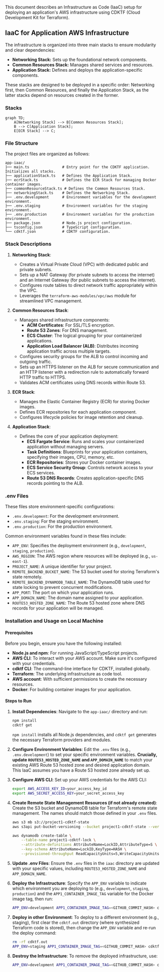 This document describes an Infrastructure as Code (IaaC) setup for deploying an application's AWS infrastructure using CDKTF (Cloud Development Kit for Terraform).

## IaaC for Application AWS Infrastructure

The infrastructure is organized into three main stacks to ensure modularity and clear dependencies:

  * **Networking Stack:** Sets up the foundational network components.
  * **Common Resources Stack:** Manages shared services and resources.
  * **Application Stack:** Defines and deploys the application-specific components.

These stacks are designed to be deployed in a specific order: Networking first, then Common Resources, and finally the Application Stack, as the latter stacks depend on resources created in the former.

### Stacks

```mermaid
graph TD;
    A[Networking Stack] --> B[Common Resources Stack];
    B --> C[Application Stack];
    E[ECR Stack] --> C;

```

### File Structure

The project files are organized as follows:

```
app-iaac/
├── main.ts               # Entry point for the CDKTF application. Initializes all stacks.
├── applicationStack.ts   # Defines the Application Stack.
├── ecrStack.ts           # Defines the ECR Stack for managing Docker container images.
├── commonResourceStack.ts # Defines the Common Resources Stack.
├── networkingStack.ts    # Defines the Networking Stack.
├── .env.development      # Environment variables for the development environment.
├── .env.staging          # Environment variables for the staging environment.
├── .env.production       # Environment variables for the production environment.
├── package.json          # Node.js project configuration.
├── tsconfig.json         # TypeScript configuration.
└── cdktf.json            # CDKTF configuration.
```

### Stack Descriptions

1.  **Networking Stack**:

      * Creates a Virtual Private Cloud (VPC) with dedicated public and private subnets.
      * Sets up a NAT Gateway (for private subnets to access the internet) and an Internet Gateway (for public subnets to access the internet).
      * Configures route tables to direct network traffic appropriately within the VPC.
      * Leverages the `terraform-aws-modules/vpc/aws` module for streamlined VPC management.

2.  **Common Resources Stack**:

      * Manages shared infrastructure components:
          * **ACM Certificates**: For SSL/TLS encryption.
          * **Route 53 Zones**: For DNS management.
          * **ECS Cluster**: The logical grouping for your containerized applications.
          * **Application Load Balancer (ALB)**: Distributes incoming application traffic across multiple targets.
      * Configures security groups for the ALB to control incoming and outgoing traffic.
      * Sets up an HTTPS listener on the ALB for secure communication and an HTTP listener with a redirection rule to automatically forward HTTP traffic to HTTPS.
      * Validates ACM certificates using DNS records within Route 53.

3.  **ECR Stack**:
      * Manages the Elastic Container Registry (ECR) for storing Docker images.
      * Defines ECR repositories for each application component.
      * Configures lifecycle policies for image retention and cleanup.

4.  **Application Stack**:

      * Defines the core of your application deployment:
          * **ECS Fargate Service**: Runs and scales your containerized application without managing servers.
          * **Task Definitions**: Blueprints for your application containers, specifying their images, CPU, memory, etc.
          * **ECR Repositories**: Stores your Docker container images.
          * **ECS Service Security Group**: Controls network access to your ECS services.
          * **Route 53 DNS Records**: Creates application-specific DNS records pointing to the ALB.

### .env Files

These files store environment-specific configurations:

  * `.env.development`: For the development environment.
  * `.env.staging`: For the staging environment.
  * `.env.production`: For the production environment.

Common environment variables found in these files include:

  * `APP_ENV`: Specifies the deployment environment (e.g., `development`, `staging`, `production`).
  * `AWS_REGION`: The AWS region where resources will be deployed (e.g., `us-east-1`).
  * `PROJECT_NAME`: A unique identifier for your project.
  * `REMOTE_BACKEND_BUCKET_NAME`: The S3 bucket used for storing Terraform's state remotely.
  * `REMOTE_BACKEND_DYNAMODB_TABLE_NAME`: The DynamoDB table used for state locking to prevent concurrent modifications.
  * `APP_PORT`: The port on which your application runs.
  * `APP_DOMAIN_NAME`: The domain name assigned to your application.
  * `ROUTE53_HOSTED_ZONE_NAME`: The Route 53 hosted zone where DNS records for your application will be managed.

### Installation and Usage on Local Machine

#### Prerequisites

Before you begin, ensure you have the following installed:

  * **Node.js and npm**: For running JavaScript/TypeScript projects.
  * **AWS CLI**: To interact with your AWS account. Make sure it's configured with your credentials.
  * **cdktf CLI**: The command-line interface for CDKTF, installed globally.
  * **Terraform**: The underlying infrastructure as code tool.
  * **AWS account**: With sufficient permissions to create the necessary resources.
  * **Docker**: For building container images for your application.

#### Steps to Run

1.  **Install Dependencies**: Navigate to the `app-iaac/` directory and run:

    ```bash
    npm install
    cdktf get
    ```

    `npm install` installs all Node.js dependencies, and `cdktf get` generates the necessary Terraform providers and modules.

2.  **Configure Environment Variables**:
    Edit the `.env` files (e.g., `.env.development`) to set your specific environment variables. **Crucially, update `ROUTE53_HOSTED_ZONE_NAME` and `APP_DOMAIN_NAME`** to match your existing AWS Route 53 hosted zone and desired application domain. This IaaC assumes you have a Route 53 hosted zone already set up.

3.  **Configure AWS CLI**:
    Set up your AWS credentials for the AWS CLI:

    ```bash
    export AWS_ACCESS_KEY_ID=your_access_key_id
    export AWS_SECRET_ACCESS_KEY=your_secret_access_key
    ```


4.  **Create Remote State Management Resources (if not already created)**:
    Create the S3 bucket and DynamoDB table for Terraform's remote state management. The names should match those defined in your `.env` files.

    ```bash
    aws s3 mb s3://project1-cdktf-state
    aws s3api put-bucket-versioning --bucket project1-cdktf-state --versioning-configuration Status=Enabled

    aws dynamodb create-table \
        --table-name project1-cdktf-lock \
        --attribute-definitions AttributeName=LockID,AttributeType=S \
        --key-schema AttributeName=LockID,KeyType=HASH \
        --provisioned-throughput ReadCapacityUnits=5,WriteCapacityUnits=5
    ```

5.  **Update .env Files**:
    Ensure the `.env` files in the `iaac` directory are updated with your specific values, including `ROUTE53_HOSTED_ZONE_NAME` and `APP_DOMAIN_NAME`.

6.  **Deploy the Infrastructure**:
    Specify the `APP_ENV` variable to indicate which environment you are deploying to (e.g., `development`, `staging`, `production`) and the `APP1_CONTAINER_IMAGE_TAG` variable for the Docker image tag, then run:

    ```bash
    APP_ENV=development APP1_CONTAINER_IMAGE_TAG=<GITHUB_COMMIT_HASH> cdktf deploy Application Networking CommonResource EcrStack
    ```

7.  **Deploy in other Environment**:
    To deploy to a different environment (e.g., staging), first clear the `cdktf.out` directory (where synthesized Terraform code is stored), then change the `APP_ENV` variable and re-run the deploy command:

    ```bash
    rm -rf cdktf.out
    APP_ENV=staging APP1_CONTAINER_IMAGE_TAG=<GITHUB_COMMIT_HASH> cdktf deploy Application Networking CommonResource EcrStack
    ```
    
8.  **Destroy the Infrastructure**:
    To remove the deployed infrastructure, use:

    ```bash
    APP_ENV=development APP1_CONTAINER_IMAGE_TAG=<GITHUB_COMMIT_HASH> cdktf destroy Application Networking CommonResource EcrStack
    ```
